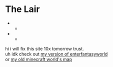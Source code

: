 # The Lair  
* *
* *
 hi
i will fix this site 10x tomorrow trust.  
uh idk check out [my version of enterfantasyworld](enterfantasyworld)  
or [my old minecraft world's map](map)
